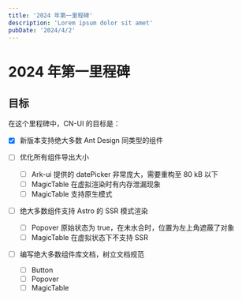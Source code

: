 ```yaml
---
title: '2024 年第一里程碑'
description: 'Lorem ipsum dolor sit amet'
pubDate: '2024/4/2'
---
```


# 2024 年第一里程碑

## 目标

在这个里程碑中，CN-UI 的目标是：

-   [x] 新版本支持绝大多数 Ant Design 同类型的组件

-   [ ] 优化所有组件导出大小

    -   [ ] Ark-ui 提供的 datePicker 非常庞大，需要重构至 80 kB 以下
    -   [ ] MagicTable 在虚拟渲染时有内存泄漏现象
    -   [ ] MagicTable 支持原生模式

-   [ ] 绝大多数组件支持 Astro 的 SSR 模式渲染

    -   [ ] Popover 原始状态为 true，在未水合时，位置为左上角遮蔽了对象
    -   [ ] MagicTable 在虚拟状态下不支持 SSR

-   [ ] 编写绝大多数组件库文档，树立文档规范
    -   [ ] Button
    -   [ ] Popover
    -   [ ] MagicTable
